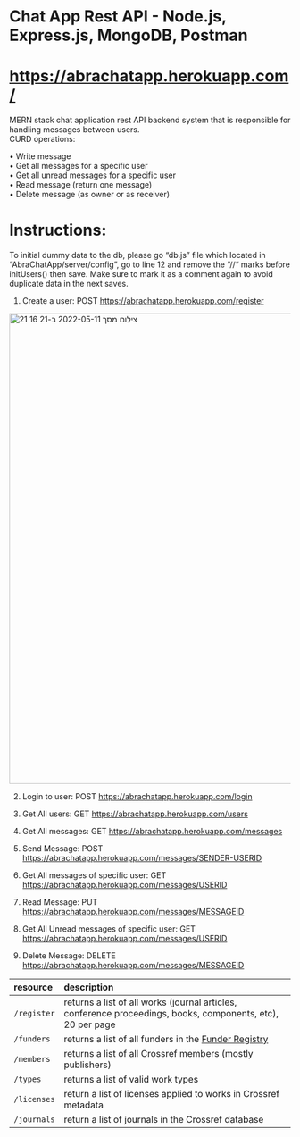 # Chat App Rest API - Node.js, Express.js, MongoDB, Postman

# https://abrachatapp.herokuapp.com/

MERN stack chat application rest API backend system that is responsible for handling messages between users.<br/>
CURD operations:

•	Write message<br/>
•	Get all messages for a specific user<br/>
•	Get all unread messages for a specific user<br/>
•	Read message (return one message) <br/>
•	Delete message (as owner or as receiver)

# Instructions:


To initial dummy data to the db, please go “db.js” file which located in “AbraChatApp/server/config”,
go to line 12 and remove the “//“ marks before initUsers() then save.
Make sure to mark it as a comment again to avoid duplicate data in the next saves.


1.	Create a user: POST https://abrachatapp.herokuapp.com/register

   <img width="843" alt="צילום מסך 2022-05-11 ב-21 16 21" src="https://user-images.githubusercontent.com/63442785/167920479-537b7d56-6739-448d-af72-77e0298928f5.png">

2.	Login to user: POST https://abrachatapp.herokuapp.com/login

3.	Get All users: GET https://abrachatapp.herokuapp.com/users

4.	Get All messages: GET https://abrachatapp.herokuapp.com/messages

5.	Send Message: POST https://abrachatapp.herokuapp.com/messages/SENDER-USERID 

6.	Get All messages of specific user: GET https://abrachatapp.herokuapp.com/messages/USERID 

7.	Read Message: PUT https://abrachatapp.herokuapp.com/messages/MESSAGEID 

8.	Get All Unread messages of specific user: GET https://abrachatapp.herokuapp.com/messages/USERID 

9.	Delete Message: DELETE https://abrachatapp.herokuapp.com/messages/MESSAGEID 


| resource      | description                       |
|:--------------|:----------------------------------|
| `/register`      | returns a list of all works (journal articles, conference proceedings, books, components, etc), 20 per page
| `/funders`    | returns a list of all funders in the [Funder Registry](https://github.com/Crossref/open-funder-registry)
| `/members` | returns a list of all Crossref members (mostly publishers) |
| `/types`      | returns a list of valid work types |
| `/licenses`  | return a list of licenses applied to works in Crossref metadata |
| `/journals` | return a list of journals in the Crossref database |

